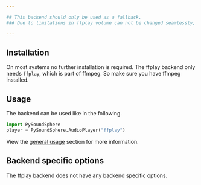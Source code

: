 ```yaml
---

## This backend should only be used as a fallback. 
### Due to limitations in ffplay volume can not be changed seamlessly, resulting in stutters.

---
```


## Installation

On most systems no further installation is required. The ffplay backend only needs `ffplay`, which is part of ffmpeg. So make sure you have ffmpeg installed.

## Usage

The backend can be used like in the following.

```python title="Setup ffplay backend"
import PySoundSphere
player = PySoundSphere.AudioPlayer("ffplay")
```
View the [general usage](../../usage/) section for more information.

## Backend specific options

The ffplay backend does not have any backend specific options.
